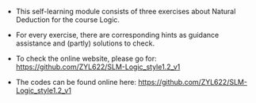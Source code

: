 - This self-learning module consists of three exercises about Natural Deduction for the course Logic.
- For every exercise, there are corresponding hints as guidance assistance and (partly) solutions to check.

- To check the online website, please go for: https://github.com/ZYL622/SLM-Logic_style1.2_v1

- The codes can be found online here: https://github.com/ZYL622/SLM-Logic_style1.2_v1
